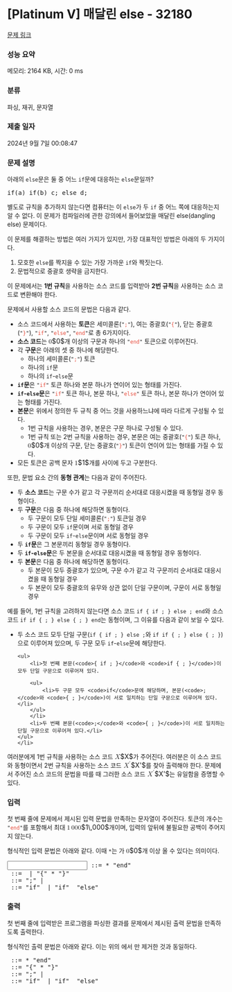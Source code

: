 # [Platinum V] 매달린 else - 32180 

[문제 링크](https://www.acmicpc.net/problem/32180) 

### 성능 요약

메모리: 2164 KB, 시간: 0 ms

### 분류

파싱, 재귀, 문자열

### 제출 일자

2024년 9월 7일 00:08:47

### 문제 설명

<p>아래의 <code>else</code>문은 둘 중 어느 <code>if</code>문에 대응하는 <code>else</code>문일까?</p>

<pre>if(a) if(b) c; else d;
</pre>

<p>별도로 규칙을 추가하지 않는다면 컴퓨터는 이 <code>else</code>가 두 <code>if</code> 중 어느 쪽에 대응하는지 알 수 없다. 이 문제가 컴파일러에 관한 강의에서 들어보았을 매달린 else(dangling else) 문제이다.</p>

<p>이 문제를 해결하는 방법은 여러 가지가 있지만, 가장 대표적인 방법은 아래의 두 가지이다.</p>

<ol>
	<li>모호한 <code>else</code>를 짝지을 수 있는 가장 가까운 <code>if</code>와 짝짓는다.</li>
	<li>문법적으로 중괄호 생략을 금지한다.</li>
</ol>

<p>이 문제에서는 <strong>1번 규칙</strong>을 사용하는 소스 코드를 입력받아 <strong>2번 규칙</strong>을 사용하는 소스 코드로 변환해야 한다.</p>

<p>문제에서 사용할 소스 코드의 문법은 다음과 같다.</p>

<ul>
	<li>소스 코드에서 사용하는 <strong>토큰</strong>은 세미콜론(<code>"<span style="color:#e74c3c;">;</span>"</code>), 여는 중괄호(<code>"<span style="color:#e74c3c;">{</span>"</code>), 닫는 중괄호(<code>"<span style="color:#e74c3c;">}</span>"</code>), <code>"<span style="color:#e74c3c;">if</span>"</code>, <code>"<span style="color:#e74c3c;">else</span>"</code>, <code>"<span style="color:#e74c3c;">end</span>"</code>로 총 6가지이다.</li>
	<li><strong>소스 코드</strong>는 <mjx-container class="MathJax" jax="CHTML" style="font-size: 109%; position: relative;"><mjx-math class="MJX-TEX" aria-hidden="true"><mjx-mn class="mjx-n"><mjx-c class="mjx-c30"></mjx-c></mjx-mn></mjx-math><mjx-assistive-mml unselectable="on" display="inline"><math xmlns="http://www.w3.org/1998/Math/MathML"><mn>0</mn></math></mjx-assistive-mml><span aria-hidden="true" class="no-mathjax mjx-copytext">$0$</span></mjx-container>개 이상의 구문과 하나의 <code>"<span style="color:#e74c3c;">end</span>"</code> 토큰으로 이루어진다.</li>
	<li>각 <strong>구문</strong>은 아래의 셋 중 하나에 해당한다.
	<ul>
		<li>하나의 세미콜론(<code>"<span style="color:#e74c3c;">;</span>"</code>) 토큰</li>
		<li>하나의 <code>if</code>문</li>
		<li>하나의 <code>if</code>-<code>else</code>문</li>
	</ul>
	</li>
	<li><strong><code>if</code>문</strong>은 <code>"<span style="color:#e74c3c;">if</span>"</code> 토큰 하나와 본문 하나가 연이어 있는 형태를 가진다.</li>
	<li><strong><code>if</code>-<code>else</code>문</strong>은 <code>"<span style="color:#e74c3c;">if</span>"</code> 토큰 하나, 본문 하나, <code>"<span style="color:#e74c3c;">else</span>"</code> 토큰 하나, 본문 하나가 연이어 있는 형태를 가진다.</li>
	<li><strong>본문</strong>은 위에서 정의한 두 규칙 중 어느 것을 사용하느냐에 따라 다르게 구성될 수 있다.
	<ul>
		<li>1번 규칙을 사용하는 경우, 본문은 구문 하나로 구성될 수 있다.</li>
		<li>1번 규칙 또는 2번 규칙을 사용하는 경우, 본문은 여는 중괄호(<code>"<span style="color:#e74c3c;">{</span>"</code>) 토큰 하나, <mjx-container class="MathJax" jax="CHTML" style="font-size: 109%; position: relative;"><mjx-math class="MJX-TEX" aria-hidden="true"><mjx-mn class="mjx-n"><mjx-c class="mjx-c30"></mjx-c></mjx-mn></mjx-math><mjx-assistive-mml unselectable="on" display="inline"><math xmlns="http://www.w3.org/1998/Math/MathML"><mn>0</mn></math></mjx-assistive-mml><span aria-hidden="true" class="no-mathjax mjx-copytext">$0$</span></mjx-container>개 이상의 구문, 닫는 중괄호(<code>"<span style="color:#e74c3c;">}</span>"</code>) 토큰이 연이어 있는 형태를 가질 수 있다.</li>
	</ul>
	</li>
	<li>모든 토큰은 공백 문자 <mjx-container class="MathJax" jax="CHTML" style="font-size: 109%; position: relative;"><mjx-math class="MJX-TEX" aria-hidden="true"><mjx-mn class="mjx-n"><mjx-c class="mjx-c31"></mjx-c></mjx-mn></mjx-math><mjx-assistive-mml unselectable="on" display="inline"><math xmlns="http://www.w3.org/1998/Math/MathML"><mn>1</mn></math></mjx-assistive-mml><span aria-hidden="true" class="no-mathjax mjx-copytext">$1$</span></mjx-container>개를 사이에 두고 구분한다.</li>
</ul>

<p>또한, 문법 요소 간의 <strong>동형 관계</strong>는 다음과 같이 주어진다.</p>

<ul>
	<li>두 <strong>소스 코드</strong>는 구문 수가 같고 각 구문끼리 순서대로 대응시켰을 때 동형일 경우 동형이다.</li>
	<li>두 <strong>구문</strong>은 다음 중 하나에 해당하면 동형이다.
	<ul>
		<li>두 구문이 모두 단일 세미콜론(<code>"<span style="color:#e74c3c;">;</span>"</code>) 토큰일 경우</li>
		<li>두 구문이 모두 <code>if</code>문이며 서로 동형일 경우</li>
		<li>두 구문이 모두 <code>if</code>-<code>else</code>문이며 서로 동형일 경우</li>
	</ul>
	</li>
	<li>두 <strong><code>if</code>문</strong>은 그 본문끼리 동형일 경우 동형이다.</li>
	<li>두 <strong><code>if</code>-<code>else</code>문</strong>은 두 본문을 순서대로 대응시켰을 때 동형일 경우 동형이다.</li>
	<li>두 <strong>본문</strong>은 다음 중 하나에 해당하면 동형이다.
	<ul>
		<li>두 본문이 모두 중괄호가 있으며, 구문 수가 같고 각 구문끼리 순서대로 대응시켰을 때 동형일 경우</li>
		<li>두 본문이 모두 중괄호의 유무와 상관 없이 단일 구문이며, 구문이 서로 동형일 경우</li>
	</ul>
	</li>
</ul>

<p>예를 들어, 1번 규칙을 고려하지 않는다면 소스 코드 <code>if { if ; } else ; end</code>와 소스 코드 <code>if if { ; } else { ; } end</code>는 동형이며, 그 이유를 다음과 같이 보일 수 있다.</p>

<ul>
	<li>두 소스 코드 모두 단일 구문(<code>if { if ; } else ;</code>와 <code>if if { ; } else { ; }</code>)으로 이루어져 있으며, 두 구문 모두 <code>if</code>-<code>else</code>문에 해당한다.

	<ul>
		<li>첫 번째 본문(<code>{ if ; }</code>와 <code>if { ; }</code>)이 모두 단일 구문으로 이루어져 있다.

		<ul>
			<li>두 구문 모두 <code>if</code>문에 해당하며, 본문(<code>;</code>와 <code>{ ; }</code>)이 서로 일치하는 단일 구문으로 이루어져 있다.</li>
		</ul>
		</li>
		<li>두 번째 본문(<code>;</code>와 <code>{ ; }</code>)이 서로 일치하는 단일 구문으로 이루어져 있다.</li>
	</ul>
	</li>
</ul>

<p>여러분에게 1번 규칙을 사용하는 소스 코드 <mjx-container class="MathJax" jax="CHTML" style="font-size: 109%; position: relative;"><mjx-math class="MJX-TEX" aria-hidden="true"><mjx-mi class="mjx-i"><mjx-c class="mjx-c1D44B TEX-I"></mjx-c></mjx-mi></mjx-math><mjx-assistive-mml unselectable="on" display="inline"><math xmlns="http://www.w3.org/1998/Math/MathML"><mi>X</mi></math></mjx-assistive-mml><span aria-hidden="true" class="no-mathjax mjx-copytext">$X$</span></mjx-container>가 주어진다. 여러분은 이 소스 코드와 동형이면서 2번 규칙을 사용하는 소스 코드 <mjx-container class="MathJax" jax="CHTML" style="font-size: 109%; position: relative;"><mjx-math class="MJX-TEX" aria-hidden="true"><mjx-msup><mjx-mi class="mjx-i"><mjx-c class="mjx-c1D44B TEX-I"></mjx-c></mjx-mi><mjx-script style="vertical-align: 0.363em; margin-left: 0.051em;"><mjx-mo class="mjx-var" size="s"><mjx-c class="mjx-c2032"></mjx-c></mjx-mo></mjx-script></mjx-msup></mjx-math><mjx-assistive-mml unselectable="on" display="inline"><math xmlns="http://www.w3.org/1998/Math/MathML"><msup><mi>X</mi><mo data-mjx-alternate="1">′</mo></msup></math></mjx-assistive-mml><span aria-hidden="true" class="no-mathjax mjx-copytext">$X'$</span></mjx-container>를 찾아 출력해야 한다. 문제에서 주어진 소스 코드의 문법을 따를 때 그러한 소스 코드 <mjx-container class="MathJax" jax="CHTML" style="font-size: 109%; position: relative;"><mjx-math class="MJX-TEX" aria-hidden="true"><mjx-msup><mjx-mi class="mjx-i"><mjx-c class="mjx-c1D44B TEX-I"></mjx-c></mjx-mi><mjx-script style="vertical-align: 0.363em; margin-left: 0.051em;"><mjx-mo class="mjx-var" size="s"><mjx-c class="mjx-c2032"></mjx-c></mjx-mo></mjx-script></mjx-msup></mjx-math><mjx-assistive-mml unselectable="on" display="inline"><math xmlns="http://www.w3.org/1998/Math/MathML"><msup><mi>X</mi><mo data-mjx-alternate="1">′</mo></msup></math></mjx-assistive-mml><span aria-hidden="true" class="no-mathjax mjx-copytext">$X'$</span></mjx-container>는 유일함을 증명할 수 있다.</p>

### 입력 

 <p>첫 번째 줄에 문제에서 제시된 입력 문법을 만족하는 문자열이 주어진다. 토큰의 개수는 <code>"<span style="color:#e74c3c;">end</span>"</code>를 포함해서 최대 <mjx-container class="MathJax" jax="CHTML" style="font-size: 109%; position: relative;"><mjx-math class="MJX-TEX" aria-hidden="true"><mjx-mn class="mjx-n"><mjx-c class="mjx-c31"></mjx-c></mjx-mn><mjx-mstyle><mjx-mspace style="width: 0.167em;"></mjx-mspace></mjx-mstyle><mjx-mn class="mjx-n"><mjx-c class="mjx-c30"></mjx-c><mjx-c class="mjx-c30"></mjx-c><mjx-c class="mjx-c30"></mjx-c></mjx-mn></mjx-math><mjx-assistive-mml unselectable="on" display="inline"><math xmlns="http://www.w3.org/1998/Math/MathML"><mn>1</mn><mstyle scriptlevel="0"><mspace width="0.167em"></mspace></mstyle><mn>000</mn></math></mjx-assistive-mml><span aria-hidden="true" class="no-mathjax mjx-copytext">$1\,000$</span></mjx-container>개이며, 입력의 앞뒤에 불필요한 공백이 주어지지 않는다.</p>

<p>형식적인 입력 문법은 아래와 같다. 이때 <code><input_stmt>*</code>는 <code><input_stmt></code>가 <mjx-container class="MathJax" jax="CHTML" style="font-size: 109%; position: relative;"><mjx-math class="MJX-TEX" aria-hidden="true"><mjx-mn class="mjx-n"><mjx-c class="mjx-c30"></mjx-c></mjx-mn></mjx-math><mjx-assistive-mml unselectable="on" display="inline"><math xmlns="http://www.w3.org/1998/Math/MathML"><mn>0</mn></math></mjx-assistive-mml><span aria-hidden="true" class="no-mathjax mjx-copytext">$0$</span></mjx-container>개 이상 올 수 있다는 의미이다.</p>

<pre><input> ::= <input_stmt>* "end"
<input_block> ::= <input_stmt> | "{" <input_stmt>* "}"
<input_stmt> ::= ";" | <input_if>
<input_if> ::= "if" <input_block> | "if" <input_block> "else" <input_block></pre>

### 출력 

 <p>첫 번째 줄에 입력받은 프로그램을 파싱한 결과를 문제에서 제시된 출력 문법을 만족하도록 출력한다.</p>

<p>형식적인 출력 문법은 아래와 같다. 이는 위의 <code><input_block></code>에서 <code><input_stmt></code>만 제거한 것과 동일하다.</p>

<pre><output> ::= <output_stmt>* "end"
<output_block> ::= "{" <output_stmt>* "}"
<output_stmt> ::= ";" | <output_if>
<output_if> ::= "if" <output_block> | "if" <output_block> "else" <output_block></pre>

